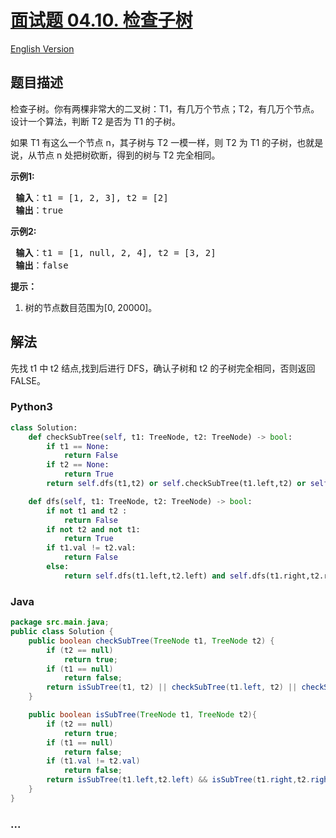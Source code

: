 # [面试题 04.10. 检查子树](https://leetcode-cn.com/problems/check-subtree-lcci)

[English Version](/lcci/04.10.Check%20SubTree/README_EN.md)

## 题目描述

<!-- 这里写题目描述 -->
<p>检查子树。你有两棵非常大的二叉树：T1，有几万个节点；T2，有几万个节点。设计一个算法，判断 T2 是否为 T1 的子树。</p>

<p>如果 T1 有这么一个节点 n，其子树与 T2 一模一样，则 T2 为 T1 的子树，也就是说，从节点 n 处把树砍断，得到的树与 T2 完全相同。</p>

<p><strong>示例1:</strong></p>

<pre><strong> 输入</strong>：t1 = [1, 2, 3], t2 = [2]
<strong> 输出</strong>：true
</pre>

<p><strong>示例2:</strong></p>

<pre><strong> 输入</strong>：t1 = [1, null, 2, 4], t2 = [3, 2]
<strong> 输出</strong>：false
</pre>

<p><strong>提示：</strong></p>

<ol>
	<li>树的节点数目范围为[0, 20000]。</li>
</ol>

## 解法

<!-- 这里可写通用的实现逻辑 -->

先找 t1 中 t2 结点,找到后进行 DFS，确认子树和 t2 的子树完全相同，否则返回 FALSE。

<!-- tabs:start -->

### **Python3**

<!-- 这里可写当前语言的特殊实现逻辑 -->

```python
class Solution:
    def checkSubTree(self, t1: TreeNode, t2: TreeNode) -> bool:
        if t1 == None:
            return False
        if t2 == None:
            return True
        return self.dfs(t1,t2) or self.checkSubTree(t1.left,t2) or self.checkSubTree(t1.right,t2)

    def dfs(self, t1: TreeNode, t2: TreeNode) -> bool:
        if not t1 and t2 :
            return False
        if not t2 and not t1:
            return True
        if t1.val != t2.val:
            return False
        else:
            return self.dfs(t1.left,t2.left) and self.dfs(t1.right,t2.right)
```

### **Java**

<!-- 这里可写当前语言的特殊实现逻辑 -->

```java
package src.main.java;
public class Solution {
    public boolean checkSubTree(TreeNode t1, TreeNode t2) {
        if (t2 == null)
            return true;
        if (t1 == null)
            return false;
        return isSubTree(t1, t2) || checkSubTree(t1.left, t2) || checkSubTree(t1.right, t2);
    }

    public boolean isSubTree(TreeNode t1, TreeNode t2){
        if (t2 == null)
            return true;
        if (t1 == null)
            return false;
        if (t1.val != t2.val)
            return false;
        return isSubTree(t1.left,t2.left) && isSubTree(t1.right,t2.right);
    }
}
```

### **...**

```

```

<!-- tabs:end -->
